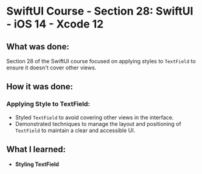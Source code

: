 # SwiftUI Course - Section 28: SwiftUI - iOS 14 - Xcode 12

## What was done:
Section 28 of the SwiftUI course focused on applying styles to `TextField` to ensure it doesn't cover other views.

## How it was done:
### Applying Style to TextField:
- Styled `TextField` to avoid covering other views in the interface.
- Demonstrated techniques to manage the layout and positioning of `TextField` to maintain a clear and accessible UI.

## What I learned:
- **Styling TextField**
